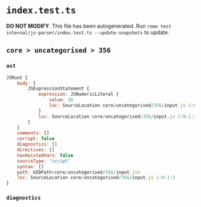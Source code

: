 # `index.test.ts`

**DO NOT MODIFY**. This file has been autogenerated. Run `rome test internal/js-parser/index.test.ts --update-snapshots` to update.

## `core > uncategorised > 356`

### `ast`

```javascript
JSRoot {
	body: [
		JSExpressionStatement {
			expression: JSNumericLiteral {
				value: 18
				loc: SourceLocation core/uncategorised/356/input.js 1:0-1:3
			}
			loc: SourceLocation core/uncategorised/356/input.js 1:0-1:3
		}
	]
	comments: []
	corrupt: false
	diagnostics: []
	directives: []
	hasHoistedVars: false
	sourceType: "script"
	syntax: []
	path: UIDPath<core/uncategorised/356/input.js>
	loc: SourceLocation core/uncategorised/356/input.js 1:0-1:3
}
```

### `diagnostics`

```

```
